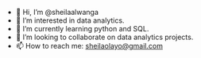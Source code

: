 - 👋 Hi, I’m @sheilaalwanga
- 👀 I’m interested in data analytics.
- 🌱 I’m currently learning python and SQL.
- 💞️ I’m looking to collaborate on data analytics projects.
- 📫 How to reach me: sheilaolayo@gmail.com

<!---
sheilaalwanga/sheilaalwanga is a ✨ special ✨ repository because its `README.md` (this file) appears on your GitHub profile.
You can click the Preview link to take a look at your changes.
--->
